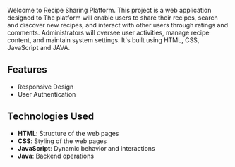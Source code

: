 Welcome to Recipe Sharing Platform. This project is a web application designed to The platform will enable users to share their recipes, search and discover new  recipes, and interact with other users through ratings and comments. Administrators will  oversee user activities, manage recipe content, and maintain system settings. 
It's built using HTML, CSS, JavaScript and JAVA. 

## Features 
- Responsive Design
- User Authentication

## Technologies Used 
- **HTML**: Structure of the web pages
- **CSS**: Styling of the web pages
- **JavaScript**: Dynamic behavior and interactions
- **Java**: Backend operations
